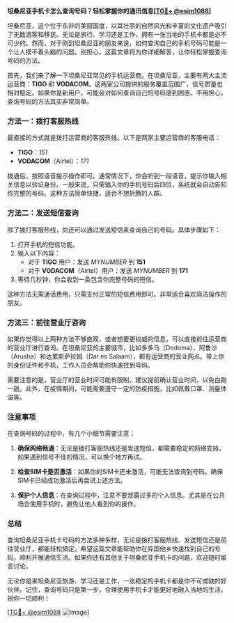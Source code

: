 **坦桑尼亚手机卡怎么查询号码？轻松掌握你的通讯信息[[TG💪+ @esim1088](https://t.me/s/esim1088)]**

坦桑尼亚，这个位于东非的美丽国度，以其壮丽的自然风光和丰富的文化遗产吸引了无数游客和移民。无论是旅行、学习还是工作，拥有一张当地的手机卡都是必不可少的。然而，对于刚到坦桑尼亚的朋友来说，如何查询自己的手机号码可能是一个让人摸不着头脑的问题。别担心，这篇文章将为你详细解答，让你轻松掌握查询号码的方法。

首先，我们来了解一下坦桑尼亚常见的手机运营商。在坦桑尼亚，主要有两大主流运营商：**TIGO** 和 **VODACOM**。这两家公司提供的服务覆盖范围广，信号质量也相对稳定。如果你是新用户，可能会对如何查询自己的号码感到困惑。不用担心，查询号码的方法其实非常简单。

### 方法一：拨打客服热线

最直接的方式就是拨打运营商的客服热线。以下是两家主要运营商的客服电话：

- **TIGO**：*151*
- **VODACOM**（Airtel）：*171*

拨通后，按照语音提示操作即可。通常情况下，你会听到一段语音，提示你输入相关信息以验证身份。一般来说，只需输入你的手机号码后四位，系统就会自动告知你完整的号码。这种方法简单快捷，适合不想折腾的人群。

### 方法二：发送短信查询

除了拨打客服热线，你还可以通过发送短信来查询自己的号码。具体步骤如下：

1. 打开手机的短信功能。
2. 输入以下内容：
   - 对于 **TIGO** 用户：发送 *MYNUMBER* 到 **151**
   - 对于 **VODACOM**（Airtel）用户：发送 *MYNUMBER* 到 **171**
3. 等待几秒钟，你会收到一条包含你完整号码的短信。

这种方法无需通话费用，只需支付正常的短信费用即可。非常适合喜欢简洁操作的朋友。

### 方法三：前往营业厅咨询

如果你觉得以上两种方法不够直观，或者想要更权威的信息，可以直接前往运营商的营业厅进行查询。在坦桑尼亚的主要城市，比如多多马（Dodoma）、阿鲁沙（Arusha）和达累斯萨拉姆（Dar es Salaam），都有运营商的营业网点。带上你的身份证件和手机，工作人员会帮助你快速找到号码。

需要注意的是，营业厅的营业时间可能有限制，建议提前确认营业时间，以免白跑一趟。此外，在疫情期间，可能需要遵守一定的防疫措施，比如佩戴口罩、测量体温等。

### 注意事项

在查询号码的过程中，有几个小细节需要注意：

1. **确保网络畅通**：无论是拨打客服热线还是发送短信，都需要稳定的网络支持。如果遇到信号不佳的情况，可以换个地方再试。
   
2. **检查SIM卡是否激活**：如果你的SIM卡还未激活，可能无法查询到号码。确保SIM卡已经成功激活后再尝试上述方法。

3. **保护个人信息**：在查询过程中，注意不要泄露过多的个人信息。尤其是在公共场合使用手机时，避免让他人看到你的操作。

### 总结

查询坦桑尼亚手机卡号码的方法多种多样，无论是拨打客服热线、发送短信还是前往营业厅，都能轻松搞定。希望这篇文章能帮助你在异国他乡快速找到自己的号码，顺利开展通信生活。如果你还有其他关于坦桑尼亚手机卡的问题，欢迎随时留言讨论。

无论你是来坦桑尼亚旅游、学习还是工作，一张稳定的手机卡都是你不可或缺的好伙伴。记住，查询号码只是第一步，合理使用手机卡才能更好地融入当地的生活。祝你一切顺利！

[[TG💪+ @esim1088](https://t.me/s/esim1088) ![Image](https://i.postimg.cc/4NQfJmqS/Snipaste-2025-05-13-00-14-12.png)]